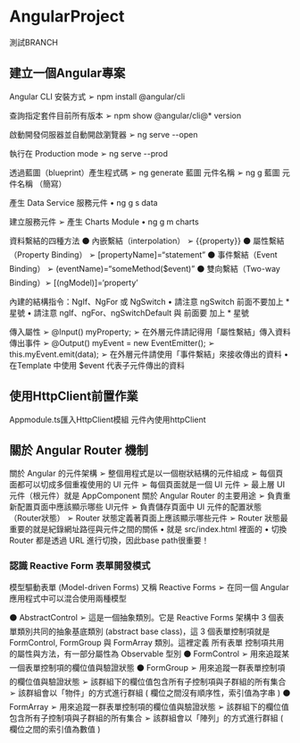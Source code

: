 # AngularProject
 
 測試BRANCH
## 建立一個Angular專案
 
Angular CLI 安裝方式 ➢ npm install @angular/cli
 
查詢指定套件目前所有版本 ➢ npm show @angular/cli@* version

啟動開發伺服器並自動開啟瀏覽器 ➢ ng serve --open

執行在 Production mode ➢ ng serve --prod

透過藍圖（blueprint）產生程式碼 ➢ ng generate 藍圖 元件名稱 ➢ ng g 藍圖 元件名稱 （簡寫）

產生 Data Service 服務元件 • ng g s data 

建立服務元件 ➢ 產生 Charts Module • ng g m charts 

資料繫結的四種方法 
⚫ 內嵌繫結（interpolation） ➢ {{property}}
⚫ 屬性繫結（Property Binding） ➢ [propertyName]=“statement”
⚫ 事件繫結（Event Binding） ➢ (eventName)=“someMethod($event)”
⚫ 雙向繫結（Two-way Binding）➢ [(ngModel)]=‘property’

 內建的結構指令：NgIf、NgFor 或 NgSwitch • 請注意 ngSwitch 前面不要加上 * 星號 
 • 請注意 ngIf、ngFor、ngSwitchDefault 與 前面要 加上 * 星號
 
傳入屬性 ➢ @Input() myProperty; ➢ 在外層元件請記得用「屬性繫結」傳入資料
傳出事件 ➢ @Output() myEvent = new EventEmitter<any>(); ➢ this.myEvent.emit(data); ➢ 在外層元件請使用「事件繫結」來接收傳出的資料 • 在Template 中使用 $event 代表子元件傳出的資料
  
## 使用HttpClient前置作業
Appmodule.ts匯入HttpClient模組
元件內使用httpClient

## 關於 Angular Router 機制 
關於 Angular 的元件架構 ➢ 整個用程式是以一個樹狀結構的元件組成 ➢ 每個頁面都可以切成多個重複使用的 UI 元件 ➢ 每個頁面就是一個 UI 元件 ➢ 最上層 UI 元件（根元件）就是 AppComponent
關於 Angular Router 的主要用途 ➢ 負責重新配置頁面中應該顯示哪些 UI元件 ➢ 負責儲存頁面中 UI 元件的配置狀態（Router狀態） ➢ Router 狀態定義著頁面上應該顯示哪些元件 ➢ Router 狀態最重要的就是紀錄網址路徑與元件之間的關係 • 就是 src/index.html 裡面的 <base href=“/”> • 切換 Router 都是透過 URL 進行切換，因此base path很重要！

### 認識 Reactive Form 表單開發模式 
模型驅動表單 (Model-driven Forms) 又稱 Reactive Forms ➢ 在同一個 Angular 應用程式中可以混合使用兩種模型

⚫ AbstractControl ➢ 這是一個抽象類別。它是 Reactive Forms 架構中 3 個表單類別共同的抽象基底類別 (abstract base class)，這 3 個表單控制項就是 FormControl, FormGroup 與 FormArray 類別。這裡定義 所有表單 控制項共用的屬性與方法，有一部分屬性為 Observable 型別 
⚫ FormControl ➢ 用來追蹤某一個表單控制項的欄位值與驗證狀態 
⚫ FormGroup ➢ 用來追蹤一群表單控制項的欄位值與驗證狀態 ➢ 該群組下的欄位值包含所有子控制項與子群組的所有集合 ➢ 該群組會以「物件」的方式進行群組 ( 欄位之間沒有順序性，索引值為字串 ) 
⚫ FormArray ➢ 用來追蹤一群表單控制項的欄位值與驗證狀態 ➢ 該群組下的欄位值包含所有子控制項與子群組的所有集合 ➢ 該群組會以「陣列」的方式進行群組 ( 欄位之間的索引值為數值 )
